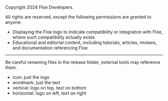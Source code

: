 Copyright 2024 Floe Developers. 

All rights are reserved, except the following permissions are granted to anyone:
- Displaying the Floe logo to indicate compatibility or integration with Floe, where such compatibility actually exists
- Educational and editorial content, including tutorials, articles, reviews, and documentation referencing Floe

---

Be careful renaming files in the release folder, external tools may reference them.

- icon: just the logo
- wordmark: just the text
- vertical: logo on top, text on bottom
- horizontal: logo on left, text on right
